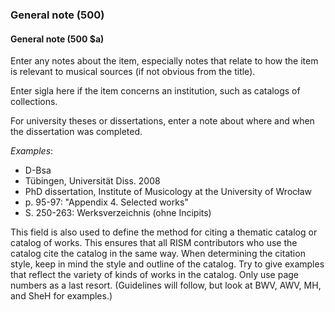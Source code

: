 ### General note (500)

#### General note (500 $a)
Enter any notes about the item, especially notes that relate to how the item is relevant to musical sources (if not
obvious from the title).

Enter sigla here if the item concerns an institution, such as catalogs of collections.

For university theses or dissertations, enter a note about where and when the dissertation was completed.

_Examples_:

- D-Bsa
- Tübingen, Universität Diss. 2008
- PhD dissertation, Institute of Musicology at the University of Wrocław
- p. 95-97: "Appendix 4. Selected works"
- S. 250-263: Werksverzeichnis (ohne Incipits)

This field is also used to define the method for citing a thematic catalog or catalog of works. This ensures that all
RISM contributors who use the catalog cite the catalog in the same way. When determining the citation style, keep in
mind the style and outline of the catalog. Try to give examples that reflect the variety of kinds of works in the
catalog. Only use page numbers as a last resort. (Guidelines will follow, but look at BWV, AWV, MH, and SheH for
examples.)
